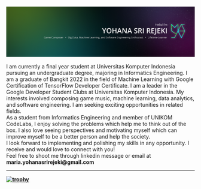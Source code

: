 ![Alt text](/images/Personal%20Branding%20GIthub%402x.png)

<p>
I am currently a final year student at Universitas Komputer Indonesia pursuing an undergraduate degree, majoring in Informatics Engineering. I am a graduate of Bangkit 2022 in the field of Machine Learning with Google Certification of TensorFlow Developer Certificate. I am a leader in the Google Developer Student Clubs at Universitas Komputer Indonesia.  My interests involved composing game music, machine learning, data analytics, and software engineering. I am seeking exciting opportunities in related fields.
<br>
As a student from Informatics Engineering and member of UNIKOM CodeLabs, I enjoy solving the problems which help me to think out of the box. I also love seeing perspectives and motivating myself which can improve myself to be a better person and help the society.
<br>
I look forward to implementing and polishing my skills in any opportunity. I receive and would love to connect with you!
<br>
Feel free to shoot me through linkedin message or email at <b>maria.yohanasrirejeki@gmail.com
</p>


<!---
wyreinec/wyreinec is a ✨ special ✨ repository because its `README.md` (this file) appears on your GitHub profile.
You can click the Preview link to take a look at your changes.
--->

<hr>

[![trophy](https://github-profile-trophy.vercel.app/?username=ryo-ma&theme=monokai)](https://github.com/ryo-ma/github-profile-trophy)


